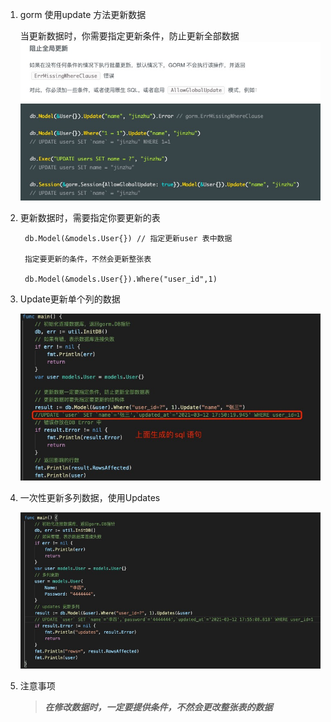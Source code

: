 1. gorm 使用update 方法更新数据

   当更新数据时，你需要指定更新条件，防止更新全部数据
   ![image](../../assets/globalupdate.jpg)

2. 更新数据时，需要指定你要更新的表

        db.Model(&models.User{}) // 指定更新user 表中数据

        指定要更新的条件，不然会更新整张表

        db.Model(&models.User{}).Where("user_id",1)

3. Update更新单个列的数据

   ![image](../../assets/gorm-update.jpg)

4. 一次性更新多列数据，使用Updates

   ![image](../../assets/gorm-updates.jpg)

5. 注意事项

   > ***在修改数据时，一定要提供条件，不然会更改整张表的数据***